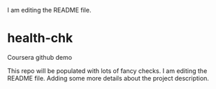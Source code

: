 I am editing the README file.
# health-chk
Coursera github demo

This repo will be populated with lots of fancy checks.
I am editing the README file. Adding some more details about the project description.
